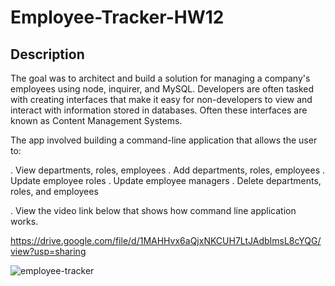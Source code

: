 # Employee-Tracker-HW12

## Description

The goal was to architect and build a solution for managing a company's employees using node, inquirer, and MySQL. Developers are often tasked with creating interfaces that make it easy for non-developers to view and interact with information stored in databases. Often these interfaces are known as Content Management Systems.

The app involved building a command-line application that allows the user to:

. View departments, roles, employees
. Add departments, roles, employees
. Update employee roles
. Update employee managers
. Delete departments, roles, and employees

. View the video link below that shows how command line application works.

https://drive.google.com/file/d/1MAHHvx6aQjxNKCUH7LtJAdbImsL8cYQG/view?usp=sharing




![employee-tracker](https://user-images.githubusercontent.com/60679626/98508626-a5209b80-2214-11eb-850c-fceaf6bc3445.PNG)

